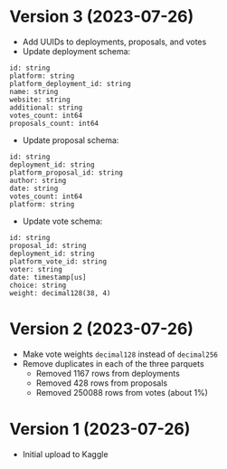 <!-- TODO: make proposal date a date, not a string! -->
# Version 3 (2023-07-26)
- Add UUIDs to deployments, proposals, and votes
- Update deployment schema:
```
id: string
platform: string
platform_deployment_id: string
name: string
website: string
additional: string
votes_count: int64
proposals_count: int64
```
- Update proposal schema:
```
id: string
deployment_id: string
platform_proposal_id: string
author: string
date: string
votes_count: int64
platform: string
```
- Update vote schema:
```
id: string
proposal_id: string
deployment_id: string
platform_vote_id: string
voter: string
date: timestamp[us]
choice: string
weight: decimal128(38, 4)
```

# Version 2 (2023-07-26)

- Make vote weights `decimal128` instead of `decimal256`
- Remove duplicates in each of the three parquets
  - Removed 1167 rows from deployments
  - Removed 428 rows from proposals
  - Removed 250088 rows from votes (about 1%)


# Version 1 (2023-07-26)
- Initial upload to Kaggle
